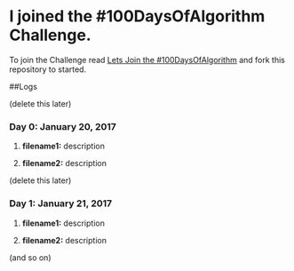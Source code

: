 # I joined the #100DaysOfAlgorithm Challenge.

To join the Challenge read [Lets Join the #100DaysOfAlgorithm](https://ishansubedi.herokuapp.com/blog/7) and fork this repository to started.

##Logs

(delete this later)
### Day 0: January 20, 2017
1) **filename1:** description

2) **filename2:** description

(delete this later)
### Day 1: January 21, 2017
1) **filename1:** description

2) **filename2:** description 

(and so on)